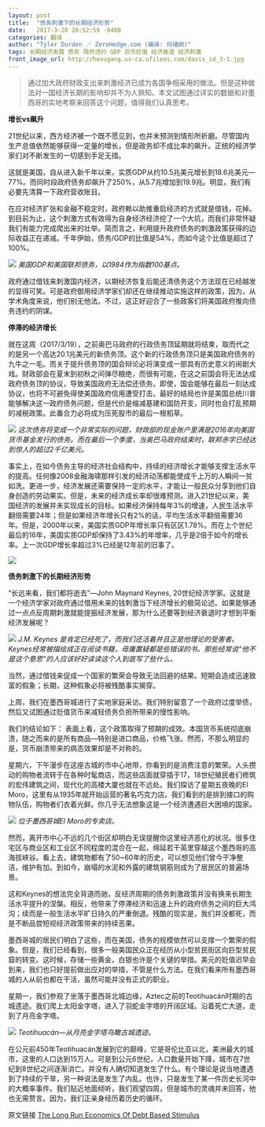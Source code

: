 ```yaml
---
layout: post
title:  "债务刺激下的长期经济形势"
date:   2017-3-20 20:52:59 -0400
categories: 翻译
author: "Tyler Durden ／ ZeroHedge.com (编译: 何绪纲)"
tags: 长期经济发展 债务 政府违约 GDP 货币贬值 经济衰退 经济刺激
front_image_url: http://hexugang.us-ca.ufileos.com/davis_id_3-1.jpg
---
```


>通过加大政府财政支出来刺激经济已成为各国争相采用的做法。但是这种做法对一国经济长期的影响却并不为人熟知。本文试图通过详实的数据和对墨西哥的实地考察来回答这个问题，值得我们认真思考。

**增长vs飙升**

21世纪以来，西方经济被一个既不愿见到，也并未预测到情形所折磨。尽管国内生产总值依然能够获得一定量的增长，但是政务却不成比率的飙升。正统的经济学家们对不断发生的一切感到手足无措。

这就是美国，自从进入新千年以来，实质GDP从约10.5兆美元增长到18.6兆美元—77%。而同时段政府债务却飙升了250%，从5.7兆增加到19.9兆。明显，我们有必要先清算一下政府营收账目。

在应对经济扩张和金融不稳定时，政府赖以助推重启经济的方式就是借钱，花掉。到目前为止，这个刺激方式有效得为自身经济经济挖了一个大坑，而我们非常怀疑我们有能力完成爬出来的壮举。简而言之，利用提升政府债务的刺激政策获得的边际收益正在递减。千年伊始，债务/GDP的比值是54%，而如今这个比值是超过了100%。

![](http://hexugang.us-ca.ufileos.com/The-Long-Run-Economics-Of-Debt-Based-Stimulus/1-US-GDP-and-Fedral-Debt-Indexed.png?UCloudPublicKey=rUAta81iLjKyrHEvAccnSa%2FDQcZV8GHr34qqMegTP0%2B%2F7ZT22QrBfQ%3D%3D&Signature=1PE5TY1FsrfM1%2Fh7eCa0uwoRx6I%3D&Expires=1490033886)
*美国GDP和美国联邦债务，以1984作为指数100基点。*

政府通过借钱来刺激国内经济，以期经济恢复后能还清债务这个方法现在已经越发的显得可笑。可是政府御用经济学家们却还在继续推动实施这样的政策，因为，从学术角度来说，他们别无他法。不过，这正好迎合了一些政客们将美国政府推向债务违约的阴谋。

**停滞的经济增长**

就在这周（2017/3/19），之前奥巴马政府的行政债务顶延期就将结束，取而代之的是另一个高达20.1兆美元的新债务顶。这个新的行政债务顶只是美国政府债务的九牛之一毛。而关于提升债务顶的国会辩论必将演变成一部具有历史意义的闹剧大戏。财政部会在夏末到初秋之间弹尽粮绝，而很有可能，在这之前国会将无法达成政府债务顶的协议，导致美国政府无法偿还债务。即使，国会能够在最后一刻达成协议，也将不可避免得使美国政府信用遭受打击。最好的结局也许是美国总统川普能够解决这一政府债务问题，但是代价是缩减基建和国防开支，同时也会打乱预期的减税政策。此番合力必将成为压死股市的最后一根稻草。

![](http://hexugang.us-ca.ufileos.com/The-Long-Run-Economics-Of-Debt-Based-Stimulus/2-treasury-cash-1024x413.png?UCloudPublicKey=rUAta81iLjKyrHEvAccnSa%2FDQcZV8GHr34qqMegTP0%2B%2F7ZT22QrBfQ%3D%3D&Signature=hWQr9GVfBv6jLwCfnR4MG0A%2FgIQ%3D&Expires=1490034166)
*这次债务将变成一个非常实际的问题，财政部的现金账户里满是2016年向美国货币基金发行的债务。而在最后一个季度，当奥巴马政府结束时，联邦赤字已经达到惊人的超过2千亿美元。*

事实上，在如今债务主导的经济社会结构中，持续的经济增长才能够支撑生活水平的提高。任何像2008金融海啸那样引发的经济动荡都能使成千上万的人瞬间一贫如洗。更进一步，经济发展还需要保持一定的水平，才能让一般民众分享到他们自身创造的劳动果实。但是，未来的经济成长率却很难预测。进入21世纪以来，美国经济的发展并未实现成长的目标。如果经济保持每年3%的增速，人民生活水平翻倍需要24年；但是如果经济年增长只有2%的话，平均生活水平翻倍需要36年。但是，2000年以来，美国实质GDP年增长率只有区区1.78%。而在上个世纪最后的16年，美国实质GDP却保持了3.43%的年增率，几乎是2倍于如今的增长率。上一次GDP增长率超过3%已经是12年前的旧事了。

![](http://hexugang.us-ca.ufileos.com/The-Long-Run-Economics-Of-Debt-Based-Stimulus/3-united-states-gdp-growth-annual@3x-1024x477.png?UCloudPublicKey=rUAta81iLjKyrHEvAccnSa%2FDQcZV8GHr34qqMegTP0%2B%2F7ZT22QrBfQ%3D%3D&Signature=kLoAJfx0N%2FnKuW4nJvlW4OSa7B8%3D&Expires=1490034259)

**债务刺激下的长期经济形势**

“长远来看，我们都将逝去”—John Maynard Keynes, 20世纪经济学家。这就是一个经济学家对政府通过借用未来的钱刺激当下经济增长的极简论述。如果能够通过一点点反周期刺激就能提振经济发展，那为什么还要等到经济衰退时才想到平衡经济发展呢？

![](http://hexugang.us-ca.ufileos.com/The-Long-Run-Economics-Of-Debt-Based-Stimulus/12UP-Keynes-facebookJumbo-1024x536.jpg?UCloudPublicKey=rUAta81iLjKyrHEvAccnSa%2FDQcZV8GHr34qqMegTP0%2B%2F7ZT22QrBfQ%3D%3D&Signature=pmVl0ICxmaeHkC6oDbAwsg%2FbBrE%3D&Expires=1490034351)
*J.M. Keynes 是肯定已经死了，而我们还活着并且正是他理论的受害者。Keynes经常被描绘成正在阅读书籍，毋庸置疑都是些错误的书。那些经常说“他不是这个意思”的人应该好好读读这个人到底写了些什么。*

当然，通过借钱来促成一个国家的繁荣会导致无法回避的结果。短期会造成迅速致富的假象；长期，这种假象必将被残酷事实揭穿。

上周，我们在墨西哥城进行了实地家庭采访。我们特别留意了一个政府过度举债，然后又试图通过贬值货币来减轻债务负担所带来的慢性影响。

我们的结论如下：
表面上看，这个政策取得了预期的成效。本国货币系统彻底崩溃，随之而来的是所有商品—特别是进口商品，价格飞涨。然而，不那么明显的是，货币崩溃带来的病态效果却是不对称的。

星期六，下午漫步在这座古城的市中心地带，你看到的是消费注意的繁荣。人头攒动的购物者流转于在各种时髦商店，而这些店面就穿插于17，18世纪殖民者们修筑的宏伟建筑之间，现代化的高楼大厦也就在不远处。我们探访了星期五夜晚的El Moro，这里有从1935年就开始运营的著名巧克力店。我们看到的是排到接口的购物队伍，购物者们衣着光鲜。你几乎无法想象这是一个经济遭遇巨大困境的国家。

![](http://hexugang.us-ca.ufileos.com/The-Long-Run-Economics-Of-Debt-Based-Stimulus/Churreria_ElMoro-1024x428.jpg?UCloudPublicKey=rUAta81iLjKyrHEvAccnSa%2FDQcZV8GHr34qqMegTP0%2B%2F7ZT22QrBfQ%3D%3D&Signature=SKh2ZZMrhXPqHLp8lZFUfmewsNo%3D&Expires=1490034444)
*位于墨西哥城El Moro的专卖店。*

然而，离开市中心不远的几个街区却明白无误提醒你这里经济恶化的状况。很多住宅区与商业区和工业区不同程度的混合在一起，绵延若干英里穿越这个墨西哥的高海拔峡谷。看上去，建筑物都有了50~60年的历史，可以想见他们曾今干净整洁，维护有加。到如今，崩塌的水泥和外露的建筑钢筋则成为了居民区的普遍场景。

这和Keynes的想法完全背道而驰，反经济周期的债务刺激政策并没有换来长期生活水平提升的涅槃。相反，他带来了停滞经济和迅速上升的政府债务之间的巨大鸿沟；续而是一般生活水平旷日持久的严重倒退。残酷的现实是，我们并没都死，而是不断品尝短视经济政策带来的持续恶果。

墨西哥城的居民们明白了这些，而在美国，债务的规模依然可以支撑一个繁荣的假象。但是，我们已经看到，很多一般美国民众正在经历从小型贫民街区向巨型贫民窟的转变。这时候，存储一些黄金，白银也许是个关键的举措。美元的贬值迟早会到来，我们也只好提前做出应对的举措，不管是什么方法。在我们看来所有墨西哥城的人从前也都在干活，虽然可能并没有正式的职业。

星期一，我们参观了坐落于墨西哥北城边缘，Aztec之前的Teotihuacán时期的古城遗迹。我们爬上太阳金字塔，进入了羽蛇金字塔的开阔区域。沿着死亡大道，走到了月亮金字塔。

![](http://hexugang.us-ca.ufileos.com/Teotihuacan.jpg?UCloudPublicKey=rUAta81iLjKyrHEvAccnSa%2FDQcZV8GHr34qqMegTP0%2B%2F7ZT22QrBfQ%3D%3D&Signature=ey5d4CxCFp1%2B82t3eLZCufKvwjw%3D&Expires=1490034495)
*Teotihuacán—从月亮金字塔鸟瞰古城遗迹。*

在公元前450年Teotihuacán发展到它的巅峰，它是哥伦比亚以北，美洲最大的城市，这里的人口达到15万人。可是到公元6世纪，人口数量开始下降，城市在7世纪到8世纪之间逐渐消亡。并没有人确切知道发生了什么。有个理论是说当地遭遇到了持续的干旱，另一种说法是发生了内乱。也许，只是发生了某一件历史长河中的大概率事件。我们贴近地面倾听，我们观望四周，但是城市的灵魂并未回答，他也无需赘言。因为，我们正亲身经历着历史的循环。

原文链接 [The Long Run Economics Of Debt Based Stimulus](http://www.zerohedge.com/news/2017-03-18/long-run-economics-debt-based-stimulus)
